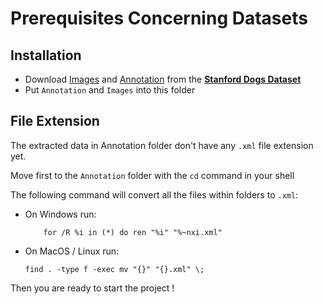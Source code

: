 # Prerequisites Concerning Datasets
## Installation
* Download [Images](http://vision.stanford.edu/aditya86/ImageNetDogs/images.tar)
and [Annotation](http://vision.stanford.edu/aditya86/ImageNetDogs/annotation.tar) 
from the [**Stanford Dogs Dataset**](http://vision.stanford.edu/aditya86/ImageNetDogs/)
* Put `Annotation` and `Images` into this folder

## File Extension
The extracted data in Annotation folder don't have any `.xml` file extension yet.

Move first to the `Annotation` folder with the `cd` command in your shell

The following command will convert all the files within folders to `.xml`:
* On Windows run:
    ```shell
        for /R %i in (*) do ren "%i" "%~nxi.xml"
    ```
* On MacOS / Linux run:
    ```shell
    find . -type f -exec mv "{}" "{}.xml" \;
    ```
  
Then you are ready to start the project !